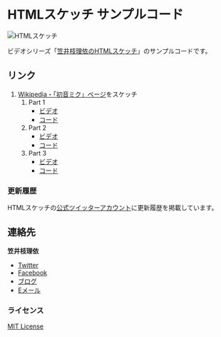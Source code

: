 # HTMLスケッチ サンプルコード

![HTMLスケッチ](https://raw2.github.com/htmlsketch/sample/master/assets/video.gif)

ビデオシリーズ「[笠井枝理依のHTMLスケッチ](http://www.youtube.com/user/ellekasai/videos)」のサンプルコードです。

## リンク

1. [Wikipedia・「初音ミク」ページ](http://ja.wikipedia.org/wiki/%E5%88%9D%E9%9F%B3%E3%83%9F%E3%82%AF)をスケッチ
    1. Part 1
        * [ビデオ](http://www.youtube.com/watch?v=038wQNc_j1s)
        * [コード](tree/master/1-wikipedia/part1)
    2. Part 2
        * [ビデオ](http://www.youtube.com/watch?v=cMTDwuL1Mlk)
        * [コード](tree/master/1-wikipedia/part2)
    3. Part 3
        * [ビデオ](http://www.youtube.com/watch?v=fMiQomHNAd0)
        * [コード](tree/master/1-wikipedia/part3)

### 更新履歴

HTMLスケッチの[公式ツイッターアカウント](http://twitter.com/htmlsketch)に更新履歴を掲載しています。

## 連絡先

**笠井枝理依**

* [Twitter](http://twitter/ellekasai)
* [Facebook](https://www.facebook.com/elle.kasai)
* [ブログ](http://ellekasai.com)
* [Eメール](mailto:elle.kasai@gmail.com)

### ライセンス

[MIT License](http://ellekasai.mit-license.org/)
